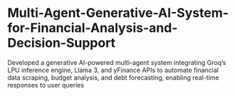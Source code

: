 # Multi-Agent-Generative-AI-System-for-Financial-Analysis-and-Decision-Support
Developed a generative AI-powered multi-agent system integrating Groq’s LPU inference engine, Llama 3, and yFinance APIs to automate financial data scraping, budget analysis, and debt forecasting, enabling real-time responses to user queries
